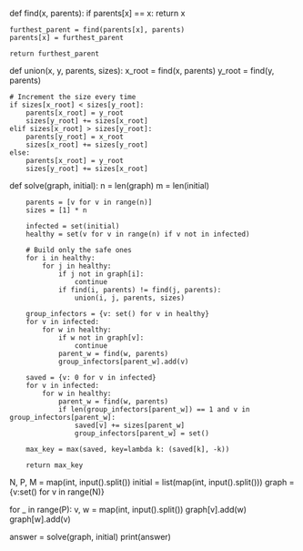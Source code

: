 def find(x, parents):
    if parents[x] == x:
        return x
    
    furthest_parent = find(parents[x], parents)
    parents[x] = furthest_parent

    return furthest_parent

def union(x, y, parents, sizes):
    x_root = find(x, parents)
    y_root = find(y, parents)

    # Increment the size every time
    if sizes[x_root] < sizes[y_root]:
        parents[x_root] = y_root
        sizes[y_root] += sizes[x_root]
    elif sizes[x_root] > sizes[y_root]:
        parents[y_root] = x_root
        sizes[x_root] += sizes[y_root]
    else:
        parents[x_root] = y_root
        sizes[y_root] += sizes[x_root]

def solve(graph, initial):
        n = len(graph)
        m = len(initial)

        parents = [v for v in range(n)]
        sizes = [1] * n

        infected = set(initial)
        healthy = set(v for v in range(n) if v not in infected)
        
        # Build only the safe ones
        for i in healthy:
            for j in healthy:
                if j not in graph[i]:
                    continue
                if find(i, parents) != find(j, parents):
                    union(i, j, parents, sizes)

        group_infectors = {v: set() for v in healthy}
        for v in infected:
            for w in healthy:
                if w not in graph[v]:
                    continue
                parent_w = find(w, parents)
                group_infectors[parent_w].add(v)

        saved = {v: 0 for v in infected}
        for v in infected:
            for w in healthy:
                parent_w = find(w, parents)
                if len(group_infectors[parent_w]) == 1 and v in group_infectors[parent_w]:
                    saved[v] += sizes[parent_w]
                    group_infectors[parent_w] = set()

        max_key = max(saved, key=lambda k: (saved[k], -k))
    
        return max_key
    
N, P, M = map(int, input().split())
initial = list(map(int, input().split()))
graph = {v:set() for v in range(N)}

for _ in range(P):
    v, w = map(int, input().split())
    graph[v].add(w)
    graph[w].add(v)

answer = solve(graph, initial)
print(answer)
